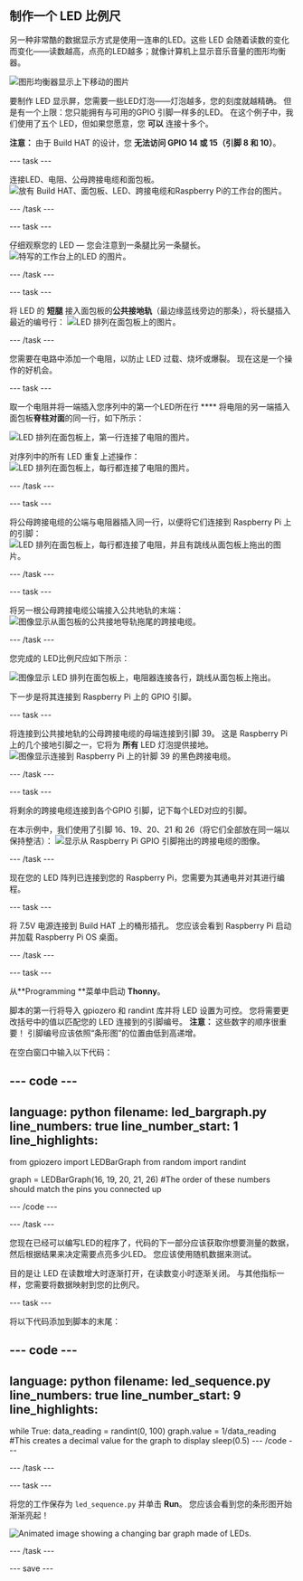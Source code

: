 ## 制作一个 LED 比例尺

另一种非常酷的数据显示方式是使用一连串的LED。这些 LED 会随着读数的变化而变化——读数越高，点亮的LED越多；就像计算机上显示音乐音量的图形均衡器。

![图形均衡器显示上下移动的图片](https://media.giphy.com/media/Hzt1XTt6gilFlK8Oea/giphy.gif)

要制作 LED 显示屏，您需要一些LED灯泡——灯泡越多，您的刻度就越精确。 但是有一个上限：您只能拥有与可用的GPIO 引脚一样多的LED。 在这个例子中，我们使用了五个 LED，但如果您愿意，您 **可以** 连接十多个。

**注意：** 由于 Build HAT 的设计，您 **无法访问 GPIO 14 或 15（引脚 8 和 10）**。

--- task ---

连接LED、电阻、公母跨接电缆和面包板。 ![放有 Build HAT、面包板、LED、跨接电缆和Raspberry Pi的工作台的图片。](images/LEDbuild1.jpg)

--- /task ---

--- task ---

仔细观察您的 LED — 您会注意到一条腿比另一条腿长。 ![特写的工作台上的LED 的图片。](images/LEDbuild2.jpg)

--- /task ---

--- task ---

将 LED 的 **短腿** 接入面包板的**公共接地轨**（最边缘蓝线旁边的那条），将长腿插入最近的编号行： ![LED 排列在面包板上的图片。](images/LEDbuild3.jpg)

--- /task ---

您需要在电路中添加一个电阻，以防止 LED 过载、烧坏或爆裂。 现在这是一个操作的好机会。

--- task ---

取一个电阻并将一端插入您序列中的第一个LED所在行 **** 将电阻的另一端插入面包板**脊柱对面**的同一行，如下所示：

![LED 排列在面包板上，第一行连接了电阻的图片。](images/LEDbuild4.jpg)

对序列中的所有 LED 重复上述操作：![LED 排列在面包板上，每行都连接了电阻的图片。](images/LEDbuildX.jpg)

--- /task ---

--- task ---

将公母跨接电缆的公端与电阻器插入同一行，以便将它们连接到 Raspberry Pi 上的引脚： ![LED 排列在面包板上，每行都连接了电阻，并且有跳线从面包板上拖出的图片。](images/LEDbuild5.jpg)

--- /task ---

--- task ---

将另一根公母跨接电缆公端接入公共地轨的末端： ![图像显示从面包板的公共接地导轨拖尾的跨接电缆。](images/LEDbuild6.jpg)

--- /task ---

您完成的 LED比例尺应如下所示：

![图像显示 LED 排列在面包板上，电阻器连接各行，跳线从面包板上拖出。](images/LEDbuild7.jpg)

下一步是将其连接到 Raspberry Pi 上的 GPIO 引脚。

--- task ---

将连接到公共接地轨的公母跨接电缆的母端连接到引脚 39。 这是 Raspberry Pi 上的几个接地引脚之一，它将为 **所有** LED 灯泡提供接地。 ![图像显示连接到 Raspberry Pi 上的针脚 39 的黑色跨接电缆。](images/LEDbuild9.jpg)

--- /task ---

--- task ---

将剩余的跨接电缆连接到各个GPIO 引脚，记下每个LED对应的引脚。

在本示例中，我们使用了引脚 16、19、20、21 和 26（将它们全部放在同一端以保持整洁）： ![显示从 Raspberry Pi GPIO 引脚拖出的跨接电缆的图像。](images/LEDbuild10.jpg)

--- /task ---

现在您的 LED 阵列已连接到您的 Raspberry Pi，您需要为其通电并对其进行编程。

--- task ---

将 7.5V 电源连接到 Build HAT 上的桶形插孔。 您应该会看到 Raspberry Pi 启动并加载 Raspberry Pi OS 桌面。

--- /task ---

--- task ---

从**Programming **菜单中启动 **Thonny**。

脚本的第一行将导入 gpiozero 和 randint 库并将 LED 设置为可控。 您将需要更改括号中的值以匹配您的 LED 连接到的引脚编号。 **注意：** 这些数字的顺序很重要！ 引脚编号应该依照“条形图”的位置由低到高递增。

在空白窗口中输入以下代码：

--- code ---
---
language: python filename: led_bargraph.py line_numbers: true line_number_start: 1
line_highlights:
---
from gpiozero import LEDBarGraph from random import randint

graph = LEDBarGraph(16, 19, 20, 21, 26) #The order of these numbers should match the pins you connected up

--- /code ---

--- /task ---

您现在已经可以编写LED的程序了，代码的下一部分应该获取你想要测量的数据，然后根据结果来决定需要点亮多少LED。 您应该使用随机数据来测试。

目的是让 LED 在读数增大时逐渐打开，在读数变小时逐渐关闭。 与其他指标一样，您需要将数据映射到您的比例尺。

--- task ---

将以下代码添加到脚本的末尾：

--- code ---
---
language: python filename: led_sequence.py line_numbers: true line_number_start: 9
line_highlights:
---
while True: data_reading = randint(0, 100) graph.value = 1/data_reading #This creates a decimal value for the graph to display sleep(0.5) --- /code ---

--- /task ---

--- task ---

将您的工作保存为 `led_sequence.py` 并单击 **Run**。 您应该会看到您的条形图开始渐渐亮起！

![Animated image showing a changing bar graph made of LEDs.](images/LEDbuild.gif)

--- /task ---

--- save ---
